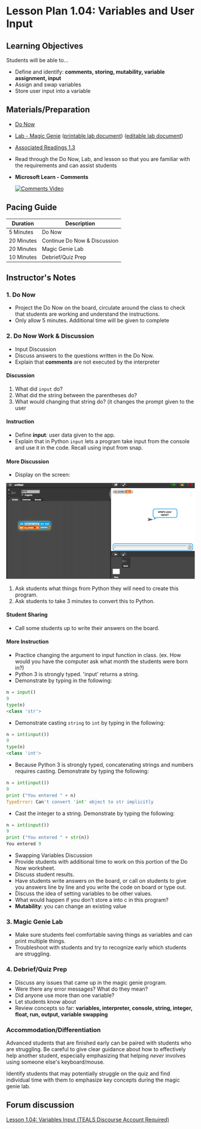 # Lesson Plan 1.04: Variables and User Input

## Learning Objectives

Students will be able to...

* Define and identify: **comments,  storing, mutability, variable assignment, input**
* Assign and swap variables
* Store user input into a variable

## Materials/Preparation

* [Do Now]
* [Lab - Magic Genie] ([printable lab document]) ([editable lab document])

* [Associated Readings 1.3](https://tealsk12.gitbook.io/intro-cs-2/readings#1-3)
* Read through the Do Now, Lab, and lesson so that you are familiar with the requirements and can assist students
* **Microsoft Learn - Comments**

  [![Comments Video](https://img.youtube.com/vi/kEuVvUc1Zec/0.jpg)](https://youtu.be/kEuVvUc1Zec)

## Pacing Guide

| **Duration**   |     **Description**    |
| ---------- | ------------------ |
| 5 Minutes  | Do Now             |
| 20 Minutes  | Continue Do Now & Discussion |
| 20 Minutes | Magic Genie Lab|
| 10 Minutes | Debrief/Quiz Prep         |

## Instructor's Notes

### 1. Do Now

* Project the Do Now on the board, circulate around the class to check that students are working and understand the instructions.
* Only allow 5 minutes. Additional time will be given to complete

### 2. Do Now Work & Discussion

* Input Discussion
* Discuss answers to the questions written in the Do Now.
* Explain that **comments** are not executed by the interpreter

#### Discussion

1. What did `input` do?
2. What did the string between the parentheses do?
3. What would changing that string do? (it changes the prompt given to the user

#### Instruction

* Define **input**: user data given to the app.
* Explain that in Python `input` lets a program take input from the console and use it in the code. Recall using input from snap.

#### More Discussion

* Display on the screen:

![Snap Input](snap_input.png)

1. Ask students what things from Python they will need to create this program.
2. Ask students to take 3 minutes to convert this to Python.

#### Student Sharing

* Call some students up to write their answers on the board.

#### More Instruction

* Practice changing the argument to input function in class. (ex. How would you have the computer ask what month the students were born in?)
* Python 3 is strongly typed.  'input' returns a string.
* Demonstrate by typing in the following:

```python
n = input()
9
type(n)
<class 'str'>
```

* Demonstrate casting `string` to `int` by typing in the following:

```python
n = int(input())
9
type(n)
<class 'int'>
```

* Because Python 3 is strongly typed, concatenating strings and numbers requires casting.  Demonstrate by typing the following:

```python
n = int(input())
9
print ("You entered " + n)
TypeError: Can't convert 'int' object to str implicitly
```

* Cast the integer to a string. Demonstrate by typing the following:

```python
n = int(input())
9
print ("You entered " + str(n))
You entered 9
```

* Swapping Variables Discussion
* Provide students with additional time to work on this portion of the Do Now worksheet.
* Discuss student results.
* Have students write answers on the board, or call on students to give you answers line by line and you write the code on board or type out.
* Discuss the idea of setting variables to be other values.
* What would happen if you don’t store a into c in this program?
* **Mutability**: you can change an existing value

### 3. Magic Genie Lab

* Make sure students feel comfortable saving things as variables and can print multiple things.
* Troubleshoot with students and try to recognize early which students are struggling.

### 4. Debrief/Quiz Prep

* Discuss any issues that came up in the magic genie program.
* Were there any error messages? What do they mean?
* Did anyone use more than one variable?
* Let students know about
* Review concepts so far: **variables, interpreter, console, string, integer, float, run, output, variable swapping**

### Accommodation/Differentiation

Advanced students that are finished early can be paired with students who are struggling. Be careful to give clear guidance about how to effectively help another student, especially emphasizing that helping *never* involves using someone else's keyboard/mouse.

Identify students that may potentially struggle on the quiz and find individual time with them to emphasize key concepts during the magic genie lab.

[Do Now]:do_now.md
[Lab - Magic Genie]:lab.md

## Forum discussion

[Lesson 1.04: Variables Input (TEALS Discourse Account Required)](https://forums.tealsk12.org/c/2nd-semester-unit-1/1-04-variables-input)

[printable lab document]: https://github.com/TEALSK12/2nd-semester-introduction-to-computer-science/raw/master/units/1_unit/04_lesson/lab.pdf
[editable lab document]: https://github.com/TEALSK12/2nd-semester-introduction-to-computer-science/raw/master/units/1_unit/04_lesson/lab.docx
[Comments Video]: https://youtu.be/kEuVvUc1Zec
